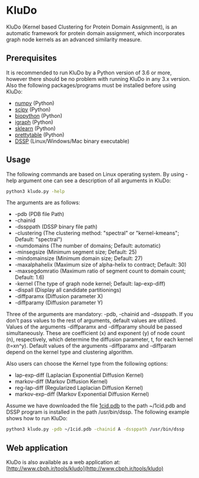 # KluDo
KluDo (Kernel based Clustering for Protein Domain Assignment), is an automatic framework for protein domain assignment, which incorporates graph node kernels as an advanced similarity measure.


## Prerequisites
It is recommended to run KluDo by a Python version of 3.6 or more, however there should be no problem with running KluDo in any 3.x version. Also the following packages/programs must be installed before using KluDo:
* [numpy](https://numpy.org/) (Python)
* [scipy](https://www.scipy.org/) (Python)
* [biopython](https://biopython.org/) (Python)
* [igraph](https://igraph.org/python/) (Python)
* [sklearn](http://scikit-learn.github.io/stable) (Python)
* [prettytable](https://pypi.org/project/PrettyTable/) (Python)
* [DSSP](https://swift.cmbi.umcn.nl/gv/dssp/) (Linux/Windows/Mac binary executable)

## Usage
The following commands are based on Linux operating system. By using -help argument one can see a description of all arguments in KluDo:
```sh
python3 kludo.py -help
```
The arguments are as follows:
*  -pdb (PDB file Path)
*  -chainid
*  -dssppath (DSSP binary file path)
*  -clustering (The clustering method: "spectral" or "kernel-kmeans"; Default: "spectral")
*  -numdomains (The number of domains; Default: automatic)
*  -minsegsize (Minimum segment size; Default: 25)
*  -mindomainsize (Minimum domain size; Default: 27)
*  -maxalphahelix (Maximum size of alpha-helix to contract; Default: 30)
*  -maxsegdomratio (Maximum ratio of segment count to domain count; Default: 1.6)
*  -kernel (The type of graph node kernel; Default: lap-exp-diff)
*  -dispall (Display all candidate partitionings)
*  -diffparamx (Diffusion parameter X)
*  -diffparamy (Diffusion parameter Y)

Three of the arguments are mandatory: -pdb, -chainid and -dssppath. If you don't pass values to the rest of arguments, default values are utilized. Values of the arguments -diffparamx and -diffparamy should be passed simultaneously. These are coefficient (x) and exponent (y) of node count (n), respectively, which determine the diffusion parameter, t, for each kernel (t=xn^y). Default values of the arguments -diffparamx and -diffparam depend on the kernel type and clustering algorithm.

Also users can choose the Kernel type from the following options:
* lap-exp-diff (Laplacian Exponential Diffusion Kernel)
* markov-diff (Markov Diffusion Kernel)
* reg-lap-diff (Regularized Laplacian Diffusion Kernel)
* markov-exp-diff (Markov Exponential Diffusion Kernel)

Assume we have downloaded the file [1cid.pdb](https://files.rcsb.org/download/1CID.pdb) to the path ~/1cid.pdb and DSSP program is installed in the path /usr/bin/dssp. The following example shows how to run KluDo:

```sh
python3 kludo.py -pdb ~/1cid.pdb -chainid A -dssppath /usr/bin/dssp
```
## Web application
KluDo is also available as a web application at: [http://www.cbph.ir/tools/kludo](http://www.cbph.ir/tools/kludo)
